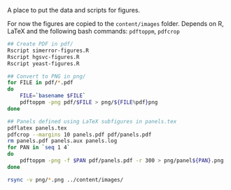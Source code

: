 A place to put the data and scripts for figures.

For now the figures are copied to the `content/images` folder. 
Depends on R, LaTeX and the following bash commands:  `pdftoppm`, `pdfcrop`

```sh
## Create PDF in pdf/
Rscript simerror-figures.R
Rscript hgsvc-figures.R
Rscript yeast-figures.R

## Convert to PNG in png/
for FILE in pdf/*.pdf
do
    FILE=`basename $FILE`
    pdftoppm -png pdf/$FILE > png/${FILE%pdf}png
done

## Panels defined using LaTeX subfigures in panels.tex
pdflatex panels.tex
pdfcrop --margins 10 panels.pdf pdf/panels.pdf
rm panels.pdf panels.aux panels.log
for PAN in `seq 1 4`
do
    pdftoppm -png -f $PAN pdf/panels.pdf -r 300 > png/panel${PAN}.png
done

rsync -v png/*.png ../content/images/
```

